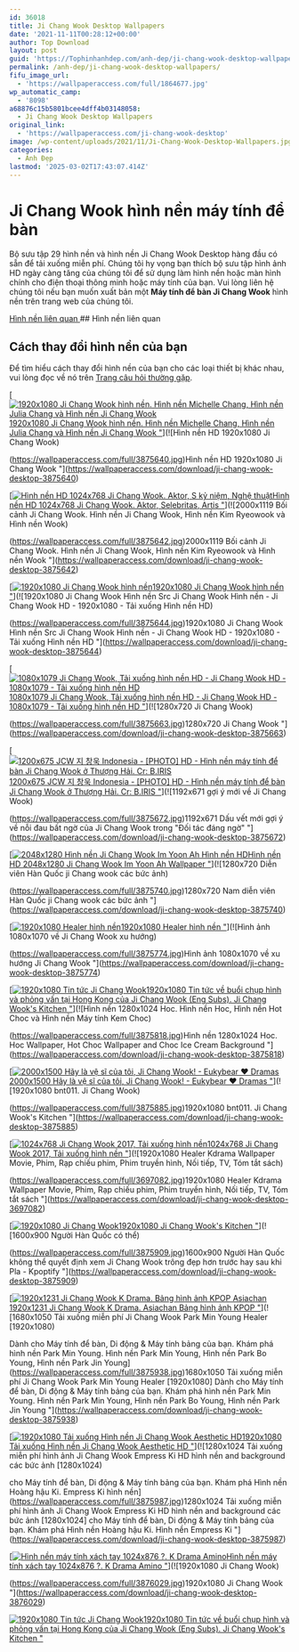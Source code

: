 ```yaml
---
id: 36018
title: Ji Chang Wook Desktop Wallpapers
date: '2021-11-11T00:28:12+00:00'
author: Top Download
layout: post
guid: 'https://Tophinhanhdep.com/anh-dep/ji-chang-wook-desktop-wallpapers/'
permalink: /anh-dep/ji-chang-wook-desktop-wallpapers/
fifu_image_url:
  - 'https://wallpaperaccess.com/full/1864677.jpg'
wp_automatic_camp:
  - '8098'
a68876c15b5801bcee4dff4b03148058:
  - Ji Chang Wook Desktop Wallpapers
original_link:
  - 'https://wallpaperaccess.com/ji-chang-wook-desktop'
image: /wp-content/uploads/2021/11/Ji-Chang-Wook-Desktop-Wallpapers.jpg
categories:
  - Ảnh Đẹp
lastmod: '2025-03-02T17:43:07.414Z'
---
```

# Ji Chang Wook hình nền máy tính để bàn

Bộ sưu tập 29 hình nền và hình nền Ji Chang Wook Desktop hàng đầu có sẵn để tải xuống miễn phí. Chúng tôi hy vọng bạn thích bộ sưu tập hình ảnh HD ngày càng tăng của chúng tôi để sử dụng làm hình nền hoặc màn hình chính cho điện thoại thông minh hoặc máy tính của bạn. Vui lòng liên hệ chúng tôi nếu bạn muốn xuất bản một **Máy tính để bàn Ji Chang Wook** hình nền trên trang web của chúng tôi.

[Hình nền liên quan ](#related) ## Hình nền liên quan

## Cách thay đổi hình nền của bạn

Để tìm hiểu cách thay đổi hình nền của bạn cho các loại thiết bị khác nhau, vui lòng đọc về nó trên [Trang câu hỏi thường gặp](https://tophinhanhdep.com/faq/).

  
[[![1920x1080 Ji Chang Wook hình nền.  Hình nền Michelle Chang, Hình nền Julia Chang và Hình nền Ji Chang Wook](https://wallpaperaccess.com/full/1864677.jpg)1920x1080 Ji Chang Wook hình nền. Hình nền Michelle Chang, Hình nền Julia Chang và Hình nền Ji Chang Wook "](https://wallpaperaccess.com/download/ji-chang-wook-desktop-1864677)](![Hình nền HD 1920x1080 Ji Chang Wook)

(https://wallpaperaccess.com/full/3875640.jpg)Hình nền HD 1920x1080 Ji Chang Wook "](https://wallpaperaccess.com/download/ji-chang-wook-desktop-3875640)

[[![Hình nền HD 1024x768 Ji Chang Wook.  Aktor, S kỷ niệm, Nghệ thuật](https://wallpaperaccess.com/full/2371234.jpg)Hình nền HD 1024x768 Ji Chang Wook. Aktor, Selebritas, Artis "](https://wallpaperaccess.com/download/ji-chang-wook-desktop-2371234)](![2000x1119 Bối cảnh Ji Chang Wook.  Hình nền Ji Chang Wook, Hình nền Kim Ryeowook và Hình nền Wook)

(https://wallpaperaccess.com/full/3875642.jpg)2000x1119 Bối cảnh Ji Chang Wook. Hình nền Ji Chang Wook, Hình nền Kim Ryeowook và Hình nền Wook "](https://wallpaperaccess.com/download/ji-chang-wook-desktop-3875642)

[[![1920x1080 Ji Chang Wook hình nền](https://wallpaperaccess.com/full/3875643.jpg)1920x1080 Ji Chang Wook hình nền "](https://wallpaperaccess.com/download/ji-chang-wook-desktop-3875643)](![1920x1080 Ji Chang Wook Hình nền Src Ji Chang Wook Hình nền - Ji Chang Wook HD - 1920x1080 - Tải xuống Hình nền HD)

(https://wallpaperaccess.com/full/3875644.jpg)1920x1080 Ji Chang Wook Hình nền Src Ji Chang Wook Hình nền - Ji Chang Wook HD - 1920x1080 - Tải xuống Hình nền HD "](https://wallpaperaccess.com/download/ji-chang-wook-desktop-3875644)

[[![1080x1079 Ji Chang Wook, Tải xuống hình nền HD - Ji Chang Wook HD - 1080x1079 - Tải xuống hình nền HD](https://wallpaperaccess.com/full/3875649.jpg)1080x1079 Ji Chang Wook, Tải xuống hình nền HD - Ji Chang Wook HD - 1080x1079 - Tải xuống hình nền HD "](https://wallpaperaccess.com/download/ji-chang-wook-desktop-3875649)](![1280x720 Ji Chang Wook)

(https://wallpaperaccess.com/full/3875663.jpg)1280x720 Ji Chang Wook "](https://wallpaperaccess.com/download/ji-chang-wook-desktop-3875663)

[[![1200x675 JCW 지 창욱 Indonesia - [PHOTO] HD - Hình nền máy tính để bàn Ji Chang Wook ở Thượng Hải.  Cr: B.IRIS](https://wallpaperaccess.com/full/3875667.jpg)1200x675 JCW 지 창욱 Indonesia - \[PHOTO\] HD - Hình nền máy tính để bàn Ji Chang Wook ở Thượng Hải. Cr: B.IRIS "](https://wallpaperaccess.com/download/ji-chang-wook-desktop-3875667)](![1192x671 gợi ý mới về Ji Chang Wook)

(https://wallpaperaccess.com/full/3875672.jpg)1192x671 Dấu vết mới gợi ý về nỗi đau bất ngờ của Ji Chang Wook trong "Đối tác đáng ngờ" "](https://wallpaperaccess.com/download/ji-chang-wook-desktop-3875672)

[[![2048x1280 Hình nền Ji Chang Wook Im Yoon Ah Hình nền HD](https://wallpaperaccess.com/full/2762950.jpg)Hình nền HD 2048x1280 Ji Chang Wook Im Yoon Ah Wallpaper "](https://wallpaperaccess.com/download/ji-chang-wook-desktop-2762950)](![1280x720 Diễn viên Hàn Quốc ji Chang wook các bức ảnh)

(https://wallpaperaccess.com/full/3875740.jpg)1280x720 Nam diễn viên Hàn Quốc ji Chang wook các bức ảnh "](https://wallpaperaccess.com/download/ji-chang-wook-desktop-3875740)

[[![1920x1080 Healer hình nền](https://wallpaperaccess.com/full/3696969.jpg)1920x1080 Healer hình nền "](https://wallpaperaccess.com/download/ji-chang-wook-desktop-3696969)](![Hình ảnh 1080x1070 về Ji Chang Wook xu hướng)

(https://wallpaperaccess.com/full/3875774.jpg)Hình ảnh 1080x1070 về xu hướng Ji Chang Wook "](https://wallpaperaccess.com/download/ji-chang-wook-desktop-3875774)

[[![1920x1080 Tin tức Ji Chang Wook](https://wallpaperaccess.com/full/3875810.jpg)1920x1080 Tin tức về buổi chụp hình và phỏng vấn tại Hong Kong của Ji Chang Wook (Eng Subs). Ji Chang Wook's Kitchen "](https://wallpaperaccess.com/download/ji-chang-wook-desktop-3875810)](![Hình nền 1280x1024 Hoc.  Hình nền Hoc, Hình nền Hot Choc và Hình nền Máy tính Kem Choc)

(https://wallpaperaccess.com/full/3875818.jpg)Hình nền 1280x1024 Hoc. Hoc Wallpaper, Hot Choc Wallpaper and Choc Ice Cream Background "](https://wallpaperaccess.com/download/ji-chang-wook-desktop-3875818)

[[![2000x1500 Hãy là vệ sĩ của tôi, Ji Chang Wook!  - Eukybear ♥ Dramas](https://wallpaperaccess.com/full/3875834.jpg)2000x1500 Hãy là vệ sĩ của tôi, Ji Chang Wook! - Eukybear ♥ Dramas "](https://wallpaperaccess.com/download/ji-chang-wook-desktop-3875834)](![1920x1080 bnt011.  Ji Chang Wook)

(https://wallpaperaccess.com/full/3875885.jpg)1920x1080 bnt011. Ji Chang Wook's Kitchen "](https://wallpaperaccess.com/download/ji-chang-wook-desktop-3875885)

[[![1024x768 Ji Chang Wook 2017, Tải xuống hình nền](https://wallpaperaccess.com/full/3875887.jpg)1024x768 Ji Chang Wook 2017, Tải xuống hình nền "](https://wallpaperaccess.com/download/ji-chang-wook-desktop-3875887)](![1920x1080 Healer Kdrama Wallpaper Movie, Phim, Rạp chiếu phim, Phim truyền hình, Nối tiếp, TV, Tóm tắt sách)

(https://wallpaperaccess.com/full/3697082.jpg)1920x1080 Healer Kdrama Wallpaper Movie, Phim, Rạp chiếu phim, Phim truyền hình, Nối tiếp, TV, Tóm tắt sách "](https://wallpaperaccess.com/download/ji-chang-wook-desktop-3697082)

[[![1920x1080 Ji Chang Wook](https://wallpaperaccess.com/full/3875906.jpg)1920x1080 Ji Chang Wook's Kitchen "](https://wallpaperaccess.com/download/ji-chang-wook-desktop-3875906)](![1600x900 Người Hàn Quốc có thể)

(https://wallpaperaccess.com/full/3875909.jpg)1600x900 Người Hàn Quốc không thể quyết định xem Ji Chang Wook trông đẹp hơn trước hay sau khi Pla - Kpoptify "](https://wallpaperaccess.com/download/ji-chang-wook-desktop-3875909)

[[![1920x1231 Ji Chang Wook K Drama.  Bảng hình ảnh KPOP Asiachan](https://wallpaperaccess.com/full/3875918.jpg)1920x1231 Ji Chang Wook K Drama. Asiachan Bảng hình ảnh KPOP "](https://wallpaperaccess.com/download/ji-chang-wook-desktop-3875918)](![1680x1050 Tải xuống miễn phí Ji Chang Wook Park Min Young Healer [1920x1080)

 Dành cho Máy tính để bàn, Di động & Máy tính bảng của bạn.  Khám phá hình nền Park Min Young.  Hình nền Park Min Young, Hình nền Park Bo Young, Hình nền Park Jin Young](https://wallpaperaccess.com/full/3875938.jpg)1680x1050 Tải xuống miễn phí Ji Chang Wook Park Min Young Healer \[1920x1080\] Dành cho Máy tính để bàn, Di động &amp; Máy tính bảng của bạn. Khám phá hình nền Park Min Young. Hình nền Park Min Young, Hình nền Park Bo Young, Hình nền Park Jin Young "](https://wallpaperaccess.com/download/ji-chang-wook-desktop-3875938)

[[![1920x1080 Tải xuống Hình nền Ji Chang Wook Aesthetic HD](https://wallpaperaccess.com/full/3875972.jpg)1920x1080 Tải xuống Hình nền Ji Chang Wook Aesthetic HD "](https://wallpaperaccess.com/download/ji-chang-wook-desktop-3875972)](![1280x1024 Tải xuống miễn phí hình ảnh Ji Chang Wook Empress Ki HD hình nền and background các bức ảnh [1280x1024)

 cho Máy tính để bàn, Di động & Máy tính bảng của bạn.  Khám phá Hình nền Hoàng hậu Ki.  Empress Ki hình nền](https://wallpaperaccess.com/full/3875987.jpg)1280x1024 Tải xuống miễn phí hình ảnh Ji Chang Wook Empress Ki HD hình nền and background các bức ảnh \[1280x1024\] cho Máy tính để bàn, Di động &amp; Máy tính bảng của bạn. Khám phá Hình nền Hoàng hậu Ki. Hình nền Empress Ki "](https://wallpaperaccess.com/download/ji-chang-wook-desktop-3875987)

[[![Hình nền máy tính xách tay 1024x876 ?.  K Drama Amino](https://wallpaperaccess.com/full/3876025.jpg)Hình nền máy tính xách tay 1024x876 ?. K Drama Amino "](https://wallpaperaccess.com/download/ji-chang-wook-desktop-3876025)](![1920x1080 Ji Chang Wook)

(https://wallpaperaccess.com/full/3876029.jpg)1920x1080 Ji Chang Wook "](https://wallpaperaccess.com/download/ji-chang-wook-desktop-3876029)

[![1920x1080 Tin tức Ji Chang Wook](https://wallpaperaccess.com/full/3876033.jpg)1920x1080 Tin tức về buổi chụp hình và phỏng vấn tại Hong Kong của Ji Chang Wook (Eng Subs). Ji Chang Wook's Kitchen "](https://wallpaperaccess.com/download/ji-chang-wook-desktop-3876033)
